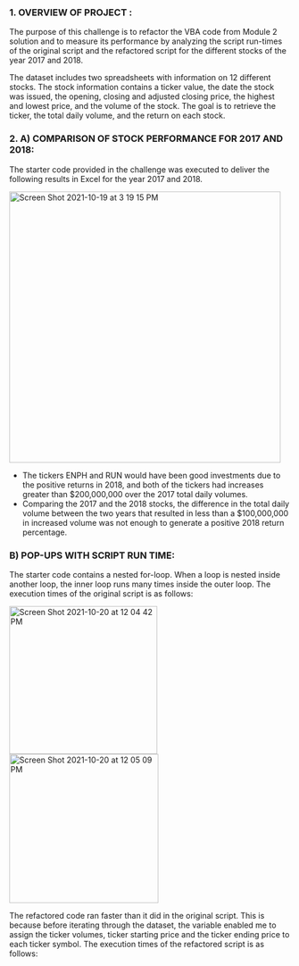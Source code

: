 ### 1. OVERVIEW OF PROJECT : 
The purpose of this challenge is to refactor the VBA code from Module 2 solution and to measure its performance by analyzing the script run-times of the original    script and the refactored script for the different stocks of the year 2017 and 2018.       

The dataset includes two spreadsheets with information on 12 different stocks. The stock information contains a ticker value, the date the stock was issued, the opening, closing and adjusted closing price, the highest and lowest price, and the volume of the stock. The goal is to retrieve the ticker, the total daily volume, and the return on each stock.

### 2. A) COMPARISON OF STOCK PERFORMANCE FOR 2017 AND 2018:
The starter code provided in the challenge was executed to deliver the following results in Excel for the year 2017 and 2018.

<img width="486" alt="Screen Shot 2021-10-19 at 3 19 15 PM" src="https://user-images.githubusercontent.com/91294352/137976687-822c82dc-cf00-43c5-830b-5654949612f2.png">

* The tickers ENPH and RUN would have been good investments due to the positive returns in 2018, and both of the tickers had increases greater than         $200,000,000 over the 2017 total daily volumes.
* Comparing the 2017 and the 2018 stocks, the difference in the total daily volume between the two years that resulted in less than a $100,000,000 in increased       volume was not enough to generate a positive 2018 return percentage. 

### B) POP-UPS WITH SCRIPT RUN TIME:
The starter code contains a nested for-loop. When a loop is nested inside another loop, the inner loop runs many times inside the outer loop. The execution times of the original script is as follows:

<img width="265" alt="Screen Shot 2021-10-20 at 12 04 42 PM" src="https://user-images.githubusercontent.com/91294352/138129929-3d27ab5c-c16d-41db-a78c-2ef7f5bb8ba2.png">      <img width="267" alt="Screen Shot 2021-10-20 at 12 05 09 PM" src="https://user-images.githubusercontent.com/91294352/138129960-6749dd9b-c96e-4c92-aa53-ec9b0f0aa01d.png">

The refactored code ran faster than it did in the original script. This is because before iterating through the dataset, the variable enabled me to assign the ticker volumes, ticker starting price and the ticker ending price to each ticker symbol. The execution times of the refactored script is as follows:
